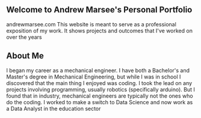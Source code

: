 ## Welcome to Andrew Marsee's Personal Portfolio

andrewmarsee.com
This website is meant to serve as a professional exposition of my work. It shows projects and outcomes that I've worked on over the years

## About Me

I began my career as a mechanical engineer. I have both a Bachelor's and Master's degree in Mechanical Engineering, but while I was in school I discovered that the main thing I enjoyed was coding. I took the lead on any projects involving programming, usually robotics (specifically arduino). But I found that in industry, mechanical engineers are typically not the ones who do the coding. I worked to make a switch to Data Science and now work as a Data Analyst in the education sector
